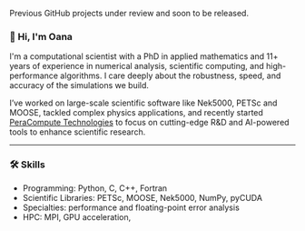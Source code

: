 Previous GitHub projects under review and soon to be released.

### 👋 Hi, I'm Oana

I'm a computational scientist with a PhD in applied mathematics and 11+ years of experience in numerical analysis, scientific computing, and high-performance algorithms. I care deeply about the robustness, speed, and accuracy of the simulations we build.

I’ve worked on large-scale scientific software like Nek5000, PETSc and MOOSE, tackled complex physics applications, and recently started [PeraCompute Technologies](https://peracompute.org) to focus on cutting-edge R&D and AI-powered tools to enhance scientific research.

---

### 🛠️ Skills

- Programming: Python, C, C++, Fortran
- Scientific Libraries: PETSc, MOOSE, Nek5000, NumPy, pyCUDA
- Specialties: performance and floating-point error analysis
- HPC: MPI, GPU acceleration, 

<!--
---

### 📌 Highlight Projects

Here are a few representative projects from my 100+ repos:

- 🔬 [pipeMeshNek](https://github.com/oanaoana/pipeMeshNek) – Mesh generation for pipe flows using Nek5000

> ✨ More on [github.com/oanaoana](https://github.com/oanaoana) or [peracompute.org](https://peracompute.org)

---
-->
